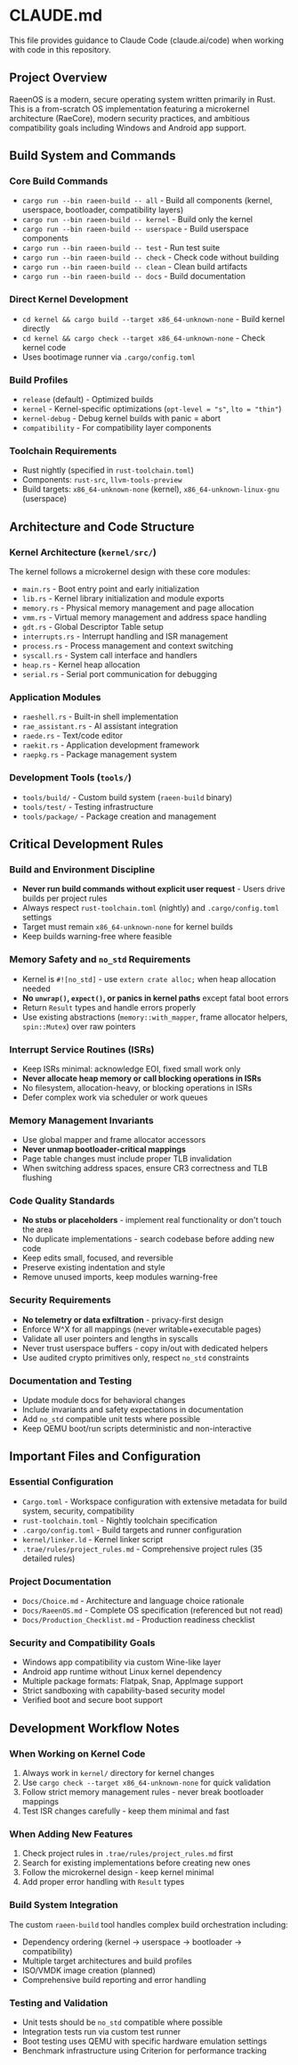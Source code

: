 # CLAUDE.md

This file provides guidance to Claude Code (claude.ai/code) when working with code in this repository.

## Project Overview

RaeenOS is a modern, secure operating system written primarily in Rust. This is a from-scratch OS implementation featuring a microkernel architecture (RaeCore), modern security practices, and ambitious compatibility goals including Windows and Android app support.

## Build System and Commands

### Core Build Commands
- `cargo run --bin raeen-build -- all` - Build all components (kernel, userspace, bootloader, compatibility layers)
- `cargo run --bin raeen-build -- kernel` - Build only the kernel
- `cargo run --bin raeen-build -- userspace` - Build userspace components  
- `cargo run --bin raeen-build -- test` - Run test suite
- `cargo run --bin raeen-build -- check` - Check code without building
- `cargo run --bin raeen-build -- clean` - Clean build artifacts
- `cargo run --bin raeen-build -- docs` - Build documentation

### Direct Kernel Development
- `cd kernel && cargo build --target x86_64-unknown-none` - Build kernel directly
- `cd kernel && cargo check --target x86_64-unknown-none` - Check kernel code
- Uses bootimage runner via `.cargo/config.toml`

### Build Profiles
- `release` (default) - Optimized builds
- `kernel` - Kernel-specific optimizations (`opt-level = "s"`, `lto = "thin"`)
- `kernel-debug` - Debug kernel builds with panic = abort
- `compatibility` - For compatibility layer components

### Toolchain Requirements
- Rust nightly (specified in `rust-toolchain.toml`)
- Components: `rust-src`, `llvm-tools-preview`
- Build targets: `x86_64-unknown-none` (kernel), `x86_64-unknown-linux-gnu` (userspace)

## Architecture and Code Structure

### Kernel Architecture (`kernel/src/`)
The kernel follows a microkernel design with these core modules:
- `main.rs` - Boot entry point and early initialization
- `lib.rs` - Kernel library initialization and module exports
- `memory.rs` - Physical memory management and page allocation
- `vmm.rs` - Virtual memory management and address space handling
- `gdt.rs` - Global Descriptor Table setup
- `interrupts.rs` - Interrupt handling and ISR management
- `process.rs` - Process management and context switching
- `syscall.rs` - System call interface and handlers
- `heap.rs` - Kernel heap allocation
- `serial.rs` - Serial port communication for debugging

### Application Modules
- `raeshell.rs` - Built-in shell implementation
- `rae_assistant.rs` - AI assistant integration
- `raede.rs` - Text/code editor
- `raekit.rs` - Application development framework
- `raepkg.rs` - Package management system

### Development Tools (`tools/`)
- `tools/build/` - Custom build system (`raeen-build` binary)
- `tools/test/` - Testing infrastructure
- `tools/package/` - Package creation and management

## Critical Development Rules

### Build and Environment Discipline
- **Never run build commands without explicit user request** - Users drive builds per project rules
- Always respect `rust-toolchain.toml` (nightly) and `.cargo/config.toml` settings
- Target must remain `x86_64-unknown-none` for kernel builds
- Keep builds warning-free where feasible

### Memory Safety and `no_std` Requirements
- Kernel is `#![no_std]` - use `extern crate alloc;` when heap allocation needed
- **No `unwrap()`, `expect()`, or panics in kernel paths** except fatal boot errors
- Return `Result` types and handle errors properly
- Use existing abstractions (`memory::with_mapper`, frame allocator helpers, `spin::Mutex`) over raw pointers

### Interrupt Service Routines (ISRs)
- Keep ISRs minimal: acknowledge EOI, fixed small work only
- **Never allocate heap memory or call blocking operations in ISRs**
- No filesystem, allocation-heavy, or blocking operations in ISRs
- Defer complex work via scheduler or work queues

### Memory Management Invariants
- Use global mapper and frame allocator accessors
- **Never unmap bootloader-critical mappings**
- Page table changes must include proper TLB invalidation
- When switching address spaces, ensure CR3 correctness and TLB flushing

### Code Quality Standards
- **No stubs or placeholders** - implement real functionality or don't touch the area
- No duplicate implementations - search codebase before adding new code
- Keep edits small, focused, and reversible
- Preserve existing indentation and style
- Remove unused imports, keep modules warning-free

### Security Requirements
- **No telemetry or data exfiltration** - privacy-first design
- Enforce W^X for all mappings (never writable+executable pages)
- Validate all user pointers and lengths in syscalls
- Never trust userspace buffers - copy in/out with dedicated helpers
- Use audited crypto primitives only, respect `no_std` constraints

### Documentation and Testing
- Update module docs for behavioral changes
- Include invariants and safety expectations in documentation
- Add `no_std` compatible unit tests where possible
- Keep QEMU boot/run scripts deterministic and non-interactive

## Important Files and Configuration

### Essential Configuration
- `Cargo.toml` - Workspace configuration with extensive metadata for build system, security, compatibility
- `rust-toolchain.toml` - Nightly toolchain specification
- `.cargo/config.toml` - Build targets and runner configuration
- `kernel/linker.ld` - Kernel linker script
- `.trae/rules/project_rules.md` - Comprehensive project rules (35 detailed rules)

### Project Documentation
- `Docs/Choice.md` - Architecture and language choice rationale
- `Docs/RaeenOS.md` - Complete OS specification (referenced but not read)
- `Docs/Production_Checklist.md` - Production readiness checklist

### Security and Compatibility Goals
- Windows app compatibility via custom Wine-like layer
- Android app runtime without Linux kernel dependency
- Multiple package formats: Flatpak, Snap, AppImage support
- Strict sandboxing with capability-based security model
- Verified boot and secure boot support

## Development Workflow Notes

### When Working on Kernel Code
1. Always work in `kernel/` directory for kernel changes
2. Use `cargo check --target x86_64-unknown-none` for quick validation
3. Follow strict memory management rules - never break bootloader mappings
4. Test ISR changes carefully - keep them minimal and fast

### When Adding New Features
1. Check project rules in `.trae/rules/project_rules.md` first
2. Search for existing implementations before creating new ones
3. Follow the microkernel design - keep kernel minimal
4. Add proper error handling with `Result` types

### Build System Integration
The custom `raeen-build` tool handles complex build orchestration including:
- Dependency ordering (kernel → userspace → bootloader → compatibility)
- Multiple target architectures and build profiles
- ISO/VMDK image creation (planned)
- Comprehensive build reporting and error handling

### Testing and Validation
- Unit tests should be `no_std` compatible where possible
- Integration tests run via custom test runner
- Boot testing uses QEMU with specific hardware emulation settings
- Benchmark infrastructure using Criterion for performance tracking